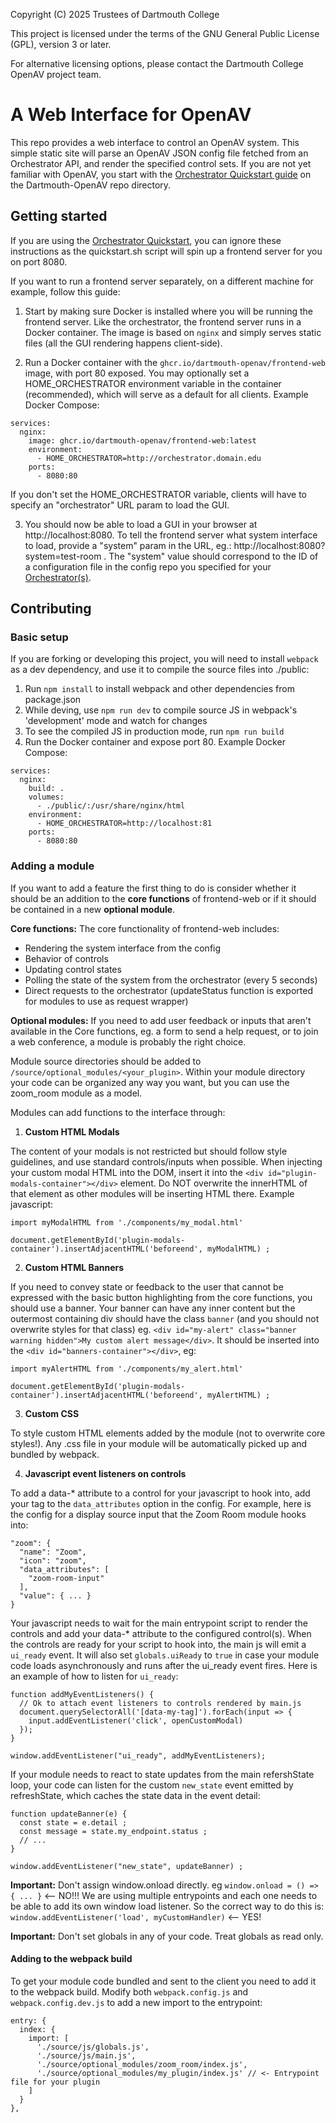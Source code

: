 Copyright (C) 2025 Trustees of Dartmouth College

This project is licensed under the terms of the GNU General Public License (GPL), version 3 or later.

For alternative licensing options, please contact the Dartmouth College OpenAV project team.

# A Web Interface for OpenAV
This repo provides a web interface to control an OpenAV system. This simple static site will parse an OpenAV JSON config file fetched from an Orchestrator API, and render the specified control sets. If you are not yet familiar with OpenAV, you start with the [Orchestrator Quickstart guide](https://github.com/Dartmouth-OpenAV) on the Dartmouth-OpenAV repo directory.

## Getting started
If you are using the [Orchestrator Quickstart](https://github.com/Dartmouth-OpenAV), you can ignore these instructions as the quickstart.sh script will spin up a frontend server for you on port 8080. 

If you want to run a frontend server separately, on a different machine for example, follow this guide:

1. Start by making sure Docker is installed where you will be running the frontend server. Like the orchestrator, the frontend server runs in a Docker container. The image is based on `nginx` and simply serves static files (all the GUI rendering happens client-side).

2. Run a Docker container with the `ghcr.io/dartmouth-openav/frontend-web` image, with port 80 exposed. You may optionally set a HOME_ORCHESTRATOR environment variable in the container (recommended), which will serve as a default for all clients. Example Docker Compose:
```
services:
  nginx:
    image: ghcr.io/dartmouth-openav/frontend-web:latest
    environment:   
      - HOME_ORCHESTRATOR=http://orchestrator.domain.edu
    ports:
      - 8080:80
```
If you don't set the HOME_ORCHESTRATOR variable, clients will have to specify an "orchestrator" URL param to load the GUI.

3. You should now be able to load a GUI in your browser at http://localhost:8080. To tell the frontend server what system interface to load, provide a "system" param in the URL, eg.: http://localhost:8080?system=test-room . The "system" value should correspond to the ID of a configuration file in the config repo you specified for your [Orchestrator(s)](https://github.com/Dartmouth-OpenAV/orchestrator).


## Contributing
### Basic setup
If you are forking or developing this project, you will need to install `webpack` as a dev dependency, and use it to compile the source files into ./public: 

1. Run `npm install` to install webpack and other dependencies from package.json
2. While deving, use `npm run dev` to compile source JS in webpack's 'development' mode and watch for changes
3. To see the compiled JS in production mode, run `npm run build`
4. Run the Docker container and expose port 80. Example Docker Compose:
```
services:
  nginx:
    build: .
    volumes: 
      - ./public/:/usr/share/nginx/html
    environment:   
      - HOME_ORCHESTRATOR=http://localhost:81
    ports:
      - 8080:80
```
### Adding a module
If you want to add a feature the first thing to do is consider whether it should be an addition to the **core functions** of frontend-web or if it should be contained in a new **optional module**. 

**Core functions:**
The core functionality of frontend-web includes:
- Rendering the system interface from the config
- Behavior of controls
- Updating control states 
- Polling the state of the system from the orchestrator (every 5 seconds)
- Direct requests to the orchestrator (updateStatus function is exported for modules to use as request wrapper)

**Optional modules:**
If you need to add user feedback or inputs that aren't available in the Core functions, eg. a form to send a help request, or to join a web conference, a module is probably the right choice. 

Module source directories should be added to `/source/optional_modules/<your_plugin>`. Within your module directory your code can be organized any way you want, but you can use the zoom_room module as a model.

Modules can add functions to the interface through:
1. **Custom HTML Modals**

  The content of your modals is not restricted but should follow style guidelines, and use standard controls/inputs when possible.
  When injecting your custom modal HTML into the DOM, insert it into the `<div id="plugin-modals-container"></div>` element. Do NOT overwrite the innerHTML of that element as other modules will be inserting HTML there. Example javascript:
```
import myModalHTML from './components/my_modal.html'

document.getElementById('plugin-modals-container').insertAdjacentHTML('beforeend', myModalHTML) ;
```

2. **Custom HTML Banners**

  If you need to convey state or feedback to the user that cannot be expressed with the basic button highlighting from the core functions, you should use a banner. Your banner can have any inner content but the outermost containing div should have the class `banner` (and you should not overwrite styles for that class) eg. `<div id="my-alert" class="banner warning hidden">My custom alert message</div>`. It should be inserted into the `<div id="banners-container"></div>`, eg:
```
import myAlertHTML from './components/my_alert.html'

document.getElementById('plugin-modals-container').insertAdjacentHTML('beforeend', myAlertHTML) ;
```  

3. **Custom CSS**

  To style custom HTML elements added by the module (not to overwrite core styles!). Any .css file in your module will be automatically picked up and bundled by webpack.

4. **Javascript event listeners on controls**

  To add a data-* attribute to a control for your javascript to hook into, add your tag to the `data_attributes` option in the config. For example, here is the config for a display source input that the Zoom Room module hooks into:
```
"zoom": {
  "name": "Zoom",
  "icon": "zoom",
  "data_attributes": [
    "zoom-room-input"
  ],
  "value": { ... }
}
```

Your javascript needs to wait for the main entrypoint script to render the controls and add your data-* attribute to the configured control(s). When the controls are ready for your script to hook into, the main js will emit a `ui_ready` event. It will also set `globals.uiReady` to `true` in case your module code loads asynchronously and runs after the ui_ready event fires. Here is an example of how to listen for `ui_ready`:
```
function addMyEventListeners() {
  // Ok to attach event listeners to controls rendered by main.js
  document.querySelectorAll('[data-my-tag]').forEach(input => {
    input.addEventListener('click', openCustomModal)
  });
}

window.addEventListener("ui_ready", addMyEventListeners);

```
If your module needs to react to state updates from the main refershState loop, your code can listen for the custom `new_state` event emitted by refreshState, which caches the state data in the event detail:
```
function updateBanner(e) {
  const state = e.detail ;
  const message = state.my_endpoint.status ;
  // ...
}

window.addEventListener("new_state", updateBanner) ;
```


**Important:** Don't assign window.onload directly. eg `window.onload = () => { ... }` <-- NO!!! We are using multiple entrypoints and each one needs to be able to add its own window load listener. So the correct way to do this is: `window.addEventListener('load', myCustomHandler)` <-- YES!

**Important:** Don't set globals in any of your code. Treat globals as read only. 


#### Adding to the webpack build
To get your module code bundled and sent to the client you need to add it to the webpack build. Modify both `webpack.config.js` and `webpack.config.dev.js` to add a new import to the entrypoint:
```
entry: { 
  index: {
    import: [
      './source/js/globals.js',
      './source/js/main.js',
      './source/optional_modules/zoom_room/index.js',
      './source/optional_modules/my_plugin/index.js' // <- Entrypoint file for your plugin
    ]
  }
},
```



